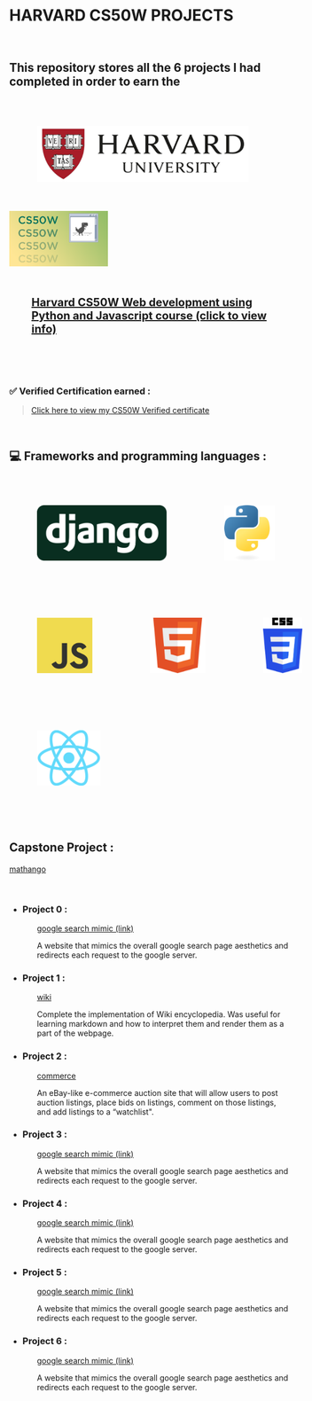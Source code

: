 
# HARVARD CS50W PROJECTS

<br>

## This repository stores all the 6 projects I had completed in order to earn the


<div  class="flex" style="align-items:center;"> 


<div><img src="assets/img/harvarduniv.png" style="height:100px;padding:50px"></div>

<div><img src="assets/img/cs50wlogo.png" style="height:100px"></div>

</div>

<div style="font-size:20px;font-weight:bold;padding:30px; padding-left:40px">

[Harvard CS50W Web development using Python and Javascript course (click to view info)](https://pll.harvard.edu/course/cs50s-web-programming-python-and-javascript) 

</div>

<br>

### <strong> ✅ Verified Certification earned : </strong>
 
> [Click here to view my CS50W Verified certificate](https://courses.edx.org/certificates/1bca14165d054f91b462067024f30454)

<br>

## 💻 Frameworks and programming languages :

<div class="flex" style= "align-items:center; width:700px" >

<img src="assets/img/django.svg" style="height:100px;padding:50px">
<img src="assets/img/python.svg" style="height:100px;padding:50px">
<img src="assets/img/JavaScript.png" style="height:100px;padding:50px">
<img src="assets/img/html.svg" style="height:100px;padding:50px">
<img src="assets/img/css.svg" style="height:100px;padding:50px">
<img src="assets/img/react.png" style="height:100px;padding:50px">

<div>

</div>
</div>

<br>

## Capstone Project :

[ mathango ](./mathango/)

<br>


* ### Project 0 : 

<div style="padding-left:50px">

[ google search mimic (link)](https://github.com/QuietkidAniket/googlesearchmimic.github.io)


A website that mimics the overall google search page aesthetics and redirects each request to the google server.

</div>


* ### Project 1 : 

<div style="padding-left:50px">

[ wiki ](./wikiproject/)


Complete the implementation of Wiki encyclopedia. Was useful for learning markdown and how to interpret them and render them as a part of the webpage.

</div>



* ### Project 2 : 

<div style="padding-left:50px">

[ commerce ](./commerce/)

An eBay-like e-commerce auction site that will allow users to post auction listings, place bids on listings, comment on those listings, and add listings to a “watchlist".

</div>



* ### Project 3 : 

<div style="padding-left:50px">

[ google search mimic (link)](https://github.com/QuietkidAniket/googlesearchmimic.github.io)


A website that mimics the overall google search page aesthetics and redirects each request to the google server.

</div>


* ### Project 4 : 

<div style="padding-left:50px">

[ google search mimic (link)](https://github.com/QuietkidAniket/googlesearchmimic.github.io)


A website that mimics the overall google search page aesthetics and redirects each request to the google server.

</div>


* ### Project 5 : 

<div style="padding-left:50px">

[ google search mimic (link)](https://github.com/QuietkidAniket/googlesearchmimic.github.io)


A website that mimics the overall google search page aesthetics and redirects each request to the google server.

</div>


* ### Project 6 : 

<div style="padding-left:50px">

[ google search mimic (link)](https://github.com/QuietkidAniket/googlesearchmimic.github.io)


A website that mimics the overall google search page aesthetics and redirects each request to the google server.

</div>
